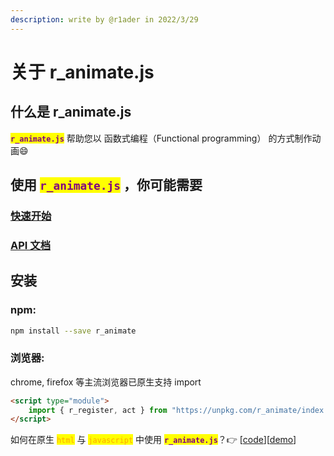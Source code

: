 ```yaml
---
description: write by @r1ader in 2022/3/29
---
```


# 关于 r\_animate.js

## 什么是 r\_animate.js

<mark style="color:purple;">**`r_animate.js`**</mark>  帮助您以  函数式编程（Functional programming）  的方式制作动画:smile:



## 使用 <mark style="color:purple;">`r_animate.js`</mark> ，你可能需要

### [快速开始](GET\_START.md)

### [API 文档](api-wen-dang.md)

## 安装

### npm:

```bash
npm install --save r_animate 
```

### 浏览器:

chrome, firefox 等主流浏览器已原生支持 import

```html
<script type="module">
    import { r_register, act } from "https://unpkg.com/r_animate/index.js";
</script>
```

如何在原生 <mark style="color:orange;">`html`</mark> <mark style="color:orange;"></mark><mark style="color:orange;"></mark> 与 <mark style="color:orange;">`javascript`</mark> <mark style="color:orange;"></mark><mark style="color:orange;"></mark> 中使用 <mark style="color:purple;">**`r_animate.js`**</mark>？👉 \[[code](https://github.com/r1ader/r\_animate/blob/main/code/test.html)]\[[demo](https://r1ader.github.io/r\_animate/code/test.html)]

##
